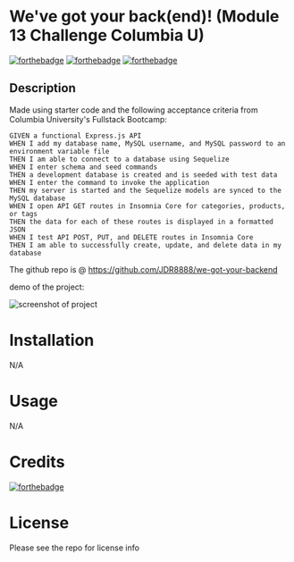 # We've got your back(end)! (Module 13 Challenge Columbia U)
[![forthebadge](https://forthebadge.com/images/badges/powered-by-coffee.svg)](https://forthebadge.com) [![forthebadge](https://forthebadge.com/images/badges/uses-js.svg)](https://forthebadge.com) [![forthebadge](https://forthebadge.com/images/badges/gluten-free.svg)](https://forthebadge.com) 

## Description

Made using starter code and the following acceptance criteria from Columbia University's Fullstack Bootcamp:
```
GIVEN a functional Express.js API
WHEN I add my database name, MySQL username, and MySQL password to an environment variable file
THEN I am able to connect to a database using Sequelize
WHEN I enter schema and seed commands
THEN a development database is created and is seeded with test data
WHEN I enter the command to invoke the application
THEN my server is started and the Sequelize models are synced to the MySQL database
WHEN I open API GET routes in Insomnia Core for categories, products, or tags
THEN the data for each of these routes is displayed in a formatted JSON
WHEN I test API POST, PUT, and DELETE routes in Insomnia Core
THEN I am able to successfully create, update, and delete data in my database

```

The github repo is @ https://github.com/JDR8888/we-got-your-backend 

demo of the project:

![screenshot of project]()


# Installation
N/A
# Usage
N/A
# Credits   
  [![forthebadge](https://forthebadge.com/images/badges/uses-badges.svg)](https://forthebadge.com) 
  
# License
Please see the repo for license info





